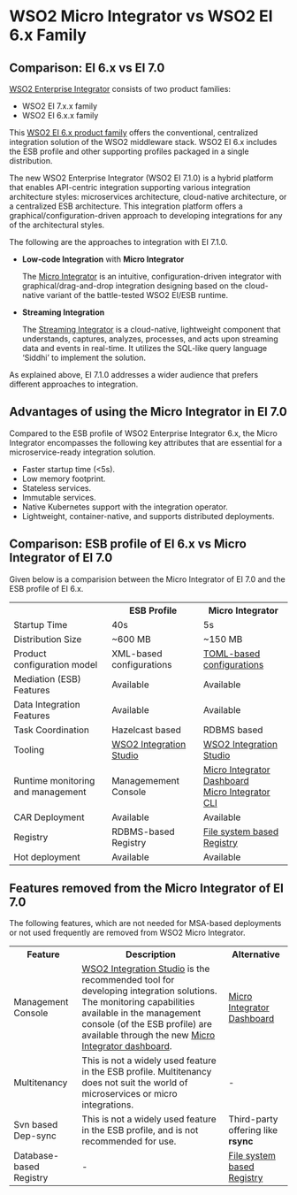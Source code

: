 # WSO2 Micro Integrator vs WSO2 EI 6.x Family

## Comparison: EI 6.x vs EI 7.0

[WSO2 Enterprise Integrator](https://wso2.com/platform) consists of two product families:

-	WSO2 EI 7.x.x family
-	WSO2 EI 6.x.x family
 
This [WSO2 EI 6.x product family](http://docs.wso2.com/enterprise-integrator) offers the conventional, centralized integration solution of the WSO2 middleware stack. WSO2 EI 6.x includes the ESB profile and other supporting profiles packaged in a single distribution.
 
The new WSO2 Enterprise Integrator (WSO2 EI 7.1.0) is a hybrid platform that enables API-centric integration supporting various integration architecture styles: microservices architecture, cloud-native architecture, or a centralized ESB architecture. This integration platform offers a graphical/configuration-driven approach to developing integrations for any of the architectural styles.
 
The following are the approaches to integration with EI 7.1.0.
 
-   **Low-code Integration** with **Micro Integrator**

    The [Micro Integrator](../../overview/introduction) is an intuitive, configuration-driven integrator with graphical/drag-and-drop integration designing based on the cloud-native variant of the battle-tested WSO2 EI/ESB runtime.
 
-   **Streaming Integration**

    The [Streaming Integrator](https://ei.docs.wso2.com/en/latest/streaming-integrator/overview/overview/) is a cloud-native, lightweight component that understands, captures, analyzes, processes, and acts upon streaming data and events in real-time. It utilizes the SQL-like query language ‘Siddhi’ to implement the solution.

As explained above, EI 7.1.0 addresses a wider audience that prefers different approaches to integration.

## Advantages of using the Micro Integrator in EI 7.0

Compared to the ESB profile of WSO2 Enterprise Integrator 6.x, the Micro Integrator encompasses the following key attributes that are essential for a microservice-ready integration solution.

-	Faster startup time (<5s).
-	Low memory footprint.
-	Stateless services.
-	Immutable services.
-	Native Kubernetes support with the integration operator. 
-	Lightweight, container-native, and supports distributed deployments. 

## Comparison: ESB profile of EI 6.x vs Micro Integrator of EI 7.0

Given below is a comparision between the Micro Integrator of EI 7.0 and the ESB profile of EI 6.x.

<table>
	<tr>
		<th></th>
		<th>ESB Profile</th>
		<th>Micro Integrator</th>
	</tr>
	<tr>
		<td>
			Startup Time
		</td>
		<td>
			40s
		</td>
		<td>
			5s
		</td>
	</tr>
	<tr>
		<td>
			Distribution Size
		</td>
		<td>
			~600 MB
		</td>
		<td>
			~150 MB
		</td>
	</tr>
	<tr>
		<td>
			Product configuration model
		</td>
		<td>
			XML-based configurations
		</td>
		<td>
			<a href="../../references/config-catalog">TOML-based configurations</a>
		</td>
	</tr>
	<tr>
		<td>
			Mediation (ESB) Features
		</td>
		<td>
			Available
		</td>
		<td>
			Available
		</td>
	</tr>
	<tr>
		<td>
			Data Integration Features
		</td>
		<td>
			Available
		</td>
		<td>
			Available
		</td>
	</tr>
	<tr>
		<td>
			Task Coordination 
		</td>
		<td>
			Hazelcast based
		</td>
		<td>
			RDBMS based 
		</td>
	</tr>
	<tr>
		<td>
			Tooling
		</td>
		<td>
			<a href="../../develop/WSO2-Integration-Studio">WSO2 Integration Studio</a>
		</td>
		<td>
			<a href="../../develop/WSO2-Integration-Studio">WSO2 Integration Studio</a>
		</td>
	</tr>
	<tr>
		<td>
			Runtime monitoring and management
		</td>
		<td>
			Managemement Console
		</td>
		<td>
			<a href="../../administer-and-observe/working-with-monitoring-dashboard">Micro Integrator Dashboard</a></br>
			<a href="../../administer-and-observe/using-the-command-line-interface">Micro Integrator CLI</a>
		</td>
	</tr>
	<tr>
		<td>
			CAR Deployment
		</td>
		<td>
			Available
		</td>
		<td>
			Available
		</td>
	</tr>
	<tr>
		<td>
			Registry
		</td>
		<td>
			RDBMS-based Registry
		</td>
		<td>
			<a href="../../setup/deployment/file_based_registry">File system based Registry</a>
		</td>
	</tr>
	<tr>
		<td>
			Hot deployment
		</td>
		<td>
			Available
		</td>
		<td>
			Available
		</td>
	</tr>
</table>

## Features removed from the Micro Integrator of EI 7.0

The following features, which are not needed for MSA-based deployments or not used frequently are removed from WSO2 Micro Integrator.

<table>
	<tr>
		<th>
			Feature
		</th>
		<th>
			Description
		</th>
		<th>
			Alternative
		</th>
	</tr>
	<tr>
		<td>
			Management Console
		</td>
		<td>
			<a href="../../develop/WSO2-Integration-Studio">WSO2 Integration Studio</a> is the recommended tool for developing integration solutions. The monitoring capabilities available in the management console (of the ESB profile) are available through the new <a href="../../administer-and-observe/working-with-monitoring-dashboard">Micro Integrator dashboard</a>.
		</td>
		<td>
			<a href="../../administer-and-observe/working-with-monitoring-dashboard">Micro Integrator Dashboard</a>
		</td>
	</tr>
	<tr>
		<td>
			Multitenancy
		</td>
		<td>
			This is not a widely used feature in the ESB profile. Multitenancy does not suit the world of microservices or micro integrations.
		</td>
		<td>
			-
		</td>
	</tr>
	<tr>
		<td>
			Svn based Dep-sync
		</td>
		<td>
			This is not a widely used feature in the ESB profile, and is not recommended for use.
		</td>
		<td>
			Third-party offering like <b>rsync</b>
		</td>
	</tr>
	<tr>
		<td>
			Database-based Registry
		</td>
		<td>
			-
		</td>
		<td>
			<a href="../../setup/deployment/file_based_registry">File system based Registry</a>
		</td>
	</tr>
</table>
